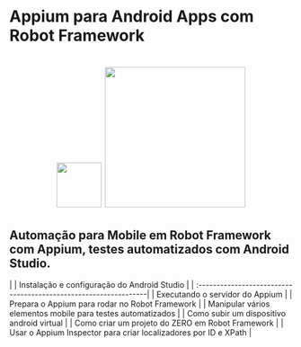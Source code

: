 # Appium para Android Apps com Robot Framework

<h1 align="center">

<img src="https://user-images.githubusercontent.com/104467309/180250288-be6522d7-e3bc-4864-8d12-044c72dfe77d.png" width="80"> 
<img src="https://user-images.githubusercontent.com/104467309/180249296-671c73d2-af67-48d1-b9ad-d3a148460a8f.svg" width="250px">
    
</h1>

## Automação para Mobile em Robot Framework com Appium, testes automatizados com Android Studio.


| | Instalação e configuração do Android Studio                    |
| :----------------------------------------------------------------| 
|  Executando o servidor do Appium                                 |
|  Prepara o Appium para rodar no Robot Framework                  | 
|  Manipular vários elementos mobile para testes automatizados     | 
|  Como subir um dispositivo android virtual                       | 
|  Como criar um projeto do ZERO em Robot Framework                | 
|  Usar o Appium Inspector para criar localizadores por ID e XPath | 

